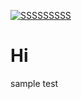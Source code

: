 [![SSSSSSSSS](https://github.com/Ciget/java-test/actions/workflows/maven.yml/badge.svg?branch=master)](https://github.com/Ciget/java-test/actions/workflows/maven.yml)

# Hi


sample test
